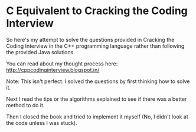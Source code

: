 # C Equivalent to Cracking the Coding Interview


So here's my attempt to solve the questions provided in Cracking the Coding Interview in the C++ programming language rather than following the provided Java solutions.

You can read about my thought process here: http://cppcodinginterview.blogspot.in/

Note: This isn't perfect. I solved the questions by first thinking how to solve it.

Next I read the tips or the algorithms explained to see if there was a better method to do it.

Then I closed the book and tried to implement it myself (No, I didn't look at the code unless I was stuck).
